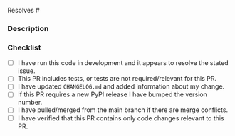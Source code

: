 <!---
  The PR title should indicate what has changed and should be in the active voice,
  e.g. "Added new macro to enable x" or "Fixed run twice bug".
  This makes auto-generated release notes more valuable, as they use PR titles, 
  not descriptions. Note that PR titles must be prefixed with specific _lowercased_
  prefixes followed by a colon. Allowable prefixes are:
  • feat: A new feature
  • fix: A bug fix
  • docs: Documentation-only changes
  • style: Changes that do not affect the meaning of the code (white-space, formatting, missing semi-colons, etc)
  • refactor: A code change that neither fixes a bug nor adds a feature
  • perf: A code change that improves performance
  • test: Adding missing tests or correcting existing tests
  • build: Changes that affect the build system or external dependencies (example scopes: gulp, broccoli, npm)
  • ci: Changes to our CI configuration files and scripts (example scopes: Travis, Circle, BrowserStack, SauceLabs)
  • chore: Other changes that don't modify src or test files
  • revert: Reverts a previous commit
-->

<!---
  Include the number of the issue addressed by this PR above if applicable.
-->
Resolves #

### Description

<!---
  Describe the Pull Request here. Why were the changes mades?
  Add any references and info to help reviewers understand your changes.
  Include any tradeoffs you considered.
-->

### Checklist

- [ ] I have run this code in development and it appears to resolve the stated issue.
- [ ] This PR includes tests, or tests are not required/relevant for this PR.
- [ ] I have updated `CHANGELOG.md` and added information about my change.
- [ ] If this PR requires a new PyPI release I have bumped the version number.
- [ ] I have pulled/merged from the main branch if there are merge conflicts.
- [ ] I have verified that this PR contains only code changes relevant to this PR.

